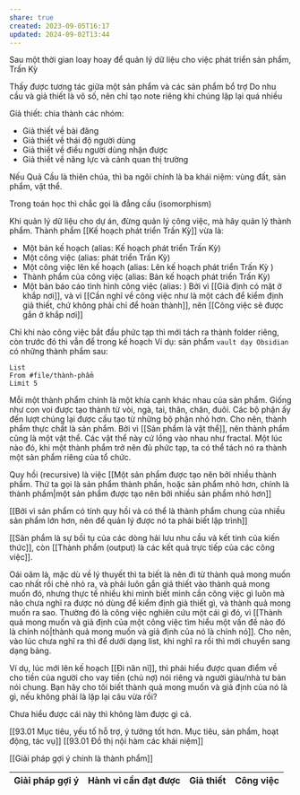 ```yaml
---
share: true
created: 2023-09-05T16:17
updated: 2024-09-02T13:44
---
```

Sau một thời gian loay hoay để quản lý dữ liệu cho việc phát triển sản phẩm, Trấn Kỳ


Thấy được tương tác giữa một sản phẩm và các sản phẩm bổ trợ
Do nhu cầu và giả thiết là vô số, nên chỉ tạo note riêng khi chúng lặp lại quá nhiều

Giả thiết: chia thành các nhóm:
- Giả thiết về bài đăng
- Giả thiết về thái độ người dùng
- Giả thiết về điều người dùng nhận được
- Giả thiết về năng lực và cảnh quan thị trường


Nếu Quả Cầu là thiên chúa, thì ba ngôi chính là ba khái niệm: vùng đất, sản phẩm, vật thể. 

Trong toán học thì chắc gọi là đẳng cấu (isomorphism)

Khi quản lý dữ liệu cho dự án, đừng quản lý công việc, mà hãy quản lý thành phẩm.
Thành phẩm [[Kế hoạch phát triển Trấn Kỳ]] vừa là:
  - Một bản kế hoạch (alias: Kế hoạch phát triển Trấn Kỳ) 
  - Một công việc (alias: phát triển Trấn Kỳ) 
  - Một công việc lên kế hoạch (alias: Lên kế hoạch phát triển Trấn Kỳ ) 
  - Thành phẩm của công việc (alias: Bản kế hoạch phát triển Trấn Kỳ) 
  - Một bản báo cáo tình hình công việc (alias: ) 
Bởi vì [[Giả định có mặt ở khắp nơi]], và vì [[Cần nghĩ về công việc như là một cách để kiểm định giả thiết, chứ không phải chỉ để hoàn thành]], nên [[Công việc sẽ được gắn ở khắp nơi]] 

Chỉ khi nào công việc bắt đầu phức tạp thì mới tách ra thành folder riêng, còn trước đó thì vẫn để trong kế hoạch
Ví dụ: sản phẩm `vault dạy Obsidian` có những thành phẩm sau:
```dataview 
List
From #file/thành-phẩm 
Limit 5
```

Mỗi một thành phẩm chính là một khía cạnh khác nhau của sản phẩm. Giống như con voi được tạo thành từ vòi, ngà, tai, thân, chân, đuôi. Các bộ phận ấy đến lượt chúng lại được cấu tạo từ những bộ phận nhỏ hơn. Cho nên, thành phẩm thực chất là sản phẩm. Bởi vì [[Sản phẩm là vật thể]], nên thành phẩm cũng là một vật thể. Các vật thể này cứ lồng vào nhau như fractal. Một lúc nào đó, khi một thành phẩm trở nên đủ phức tạp, ta có thể tách nó ra thành một sản phẩm riêng của tổ chức.

Quy hồi (recursive) là việc [[Một sản phẩm được tạo nên bởi nhiều thành phẩm. Thứ ta gọi là sản phẩm thành phần, hoặc sản phẩm nhỏ hơn, chính là thành phẩm|một sản phẩm được tạo nên bởi nhiều sản phẩm nhỏ hơn]]

[[Bởi vì sản phẩm có tính quy hồi và có thể là thành phẩm chung của nhiều sản phẩm lớn hơn, nên để quản lý được nó ta phải biết lập trình]]

[[Sản phẩm là sự bồi tụ của các dòng hải lưu nhu cầu và kết tinh của kiến thức]], còn [[Thành phẩm (output) là các kết quả trực tiếp của các công việc]]. 

Oái oăm là, mặc dù về lý thuyết thì ta biết là nên đi từ thành quả mong muốn cao nhất rồi chẻ nhỏ ra, và phải luôn gắn giả thiết vào thành quả mong muốn đó, nhưng thực tế nhiều khi mình biết mình cần công việc gì luôn mà não chưa nghĩ ra được nó dùng để kiểm định giả thiết gì, và thành quả mong muốn ra sao. Thường đó là công việc nghiên cứu một cái gì đó, vì [[Thành quả mong muốn và giả định của một công việc tìm hiểu một vấn đề nào đó là chính nó|thành quả mong muốn và giả định của nó là chính nó]]. Cho nên, vào lúc chưa nghĩ ra thì để dưới dạng list, khi nghĩ ra rồi thì mới chuyển sang dạng bảng.

Ví dụ, lúc mới lên kế hoạch [[Đi năn nỉ]], thì phải hiểu được quan điểm về cho tiền của người cho vay tiền (chủ nợ) nói riêng và người giàu/nhà tư bản nói chung. Bạn hãy cho tôi biết thành quả mong muốn và giả định của nó là gì, nếu không phải là lặp lại câu vừa rồi?

Chưa hiểu được cái này thì không làm được gì cả.


[[93.01 Mục tiêu, yếu tố hỗ trợ, ý tưởng tốt hơn. Mục tiêu, sản phẩm, hoạt động, tác vụ]] [[93.01 Đồ thị nội hàm các khái niệm]]

[[Giải pháp gợi ý chính là thành phẩm]]

| Giải pháp gợi ý | Hành vi cần đạt được | Giả thiết | Công việc |
| --------------- | -------------------- | --------- | --------- |